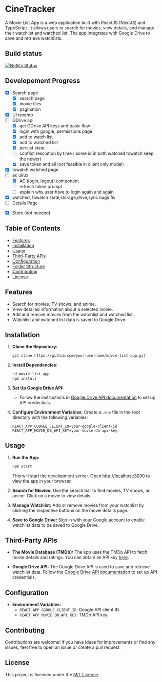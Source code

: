 # CineTracker

A Movie List App is a web application built with ReactJS (NextJS) and TypeScript. It allows users to search for movies, view details, and manage their watchlist and watched list. The app integrates with Google Drive to save and retrieve watchlists.

## Build status
[![Netlify Status](https://api.netlify.com/api/v1/badges/c6059543-cfcb-46a1-a4fb-e77031491b29/deploy-status)](https://app.netlify.com/sites/aesthetic-maamoul-645af6/deploys)

## Developement Progress
- [x] Search page
    - [x] search page 
    - [x] movie tiles
    - [x] pagination
- [x] UI revamp
- [ ] GDrive api
   - [x] get GDrive API keys and basic flow
   - [x] login with google, permissions page
   - [x] add to watch list
   - [x] add to watched list
   - [x] persist state
   - [ ] conflict resolution by time ( some id in both watched towatch keep the newer)
   - &#x2612; save token and all (not feasible in client only model)
- [x] towatch watched page
- [ ] ac ui/ux
   - [x] AC (login, logout) component
   - [ ] refresh token prompt
   - [ ] explain why user have to login again and again
- [x] watched, towatch state,storage,drive,sync bugs fix
- [ ] Details Page
- &#x2612; Store (not needed)

## Table of Contents

- [Features](#features)
- [Installation](#installation)
- [Usage](#usage)
- [Third-Party APIs](#third-party-apis)
- [Configuration](#configuration)
- [Folder Structure](#folder-structure)
- [Contributing](#contributing)
- [License](#license)

## Features

- Search for movies, TV shows, and anime.
- View detailed information about a selected movie.
- Add and remove movies from the watchlist and watched list.
- Watchlist and watched list data is saved to Google Drive.

## Installation

1. **Clone the Repository:**
   ```bash
   git clone https://github.com/your-username/movie-list-app.git
   ```

2. **Install Dependencies:**
   ```bash
   cd movie-list-app
   npm install
   ```

3. **Set Up Google Drive API:**
   - Follow the instructions in [Google Drive API documentation](https://developers.google.com/drive) to set up API credentials.

4. **Configure Environment Variables:**
   Create a `.env` file in the root directory with the following variables:
   ```env
   REACT_APP_GOOGLE_CLIENT_ID=your-google-client-id
   REACT_APP_MOVIE_DB_API_KEY=your-movie-db-api-key
   ```

## Usage

1. **Run the App:**
   ```bash
   npm start
   ```
   This will start the development server. Open [http://localhost:3000](http://localhost:3000) to view the app in your browser.

2. **Search for Movies:**
   Use the search bar to find movies, TV shows, or anime. Click on a movie to view details.

3. **Manage Watchlist:**
   Add or remove movies from your watchlist by clicking the respective buttons on the movie details page.

4. **Save to Google Drive:**
   Sign in with your Google account to enable watchlist data to be saved to Google Drive.

## Third-Party APIs

- **The Movie Database (TMDb):**
  The app uses the TMDb API to fetch movie details and ratings. You can obtain an API key [here](https://www.themoviedb.org/documentation/api).

- **Google Drive API:**
  The Google Drive API is used to save and retrieve watchlist data. Follow the [Google Drive API documentation](https://developers.google.com/drive) to set up API credentials.

## Configuration

- **Environment Variables:**
  - `REACT_APP_GOOGLE_CLIENT_ID`: Google API client ID.
  - `REACT_APP_MOVIE_DB_API_KEY`: TMDb API key.

## Contributing

Contributions are welcome! If you have ideas for improvements or find any issues, feel free to open an issue or create a pull request.

## License

This project is licensed under the [MIT License](LICENSE).